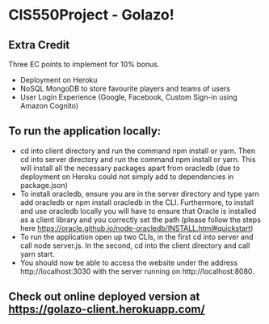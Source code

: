 # CIS550Project - Golazo!

## Extra Credit

Three EC points to implement for 10% bonus. 

* Deployment on Heroku
* NoSQL MongoDB to store favourite players and teams of users
* User Login Experience (Google, Facebook, Custom Sign-in using Amazon Cognito)

## To run the application locally:

* cd into client directory and run the command npm install or yarn. Then cd into server directory and run the command npm install or yarn. This will install all the necessary packages apart from oracledb (due to deployment on Heroku could not simply add to dependencies in package.json)
* To install oracledb, ensure you are in the server directory and type yarn add oracledb or npm install oracledb in the CLI. Furthermore, to install and use oracledb locally you will have to ensure that Oracle is installed as a client library and you correctly set the path (please follow the steps here https://oracle.github.io/node-oracledb/INSTALL.html#quickstart)
* To run the application open up two CLIs, in the first cd into server and call node server.js. In the second, cd into the client directory and call yarn start.
* You should now be able to access the website under the address http://localhost:3030 with the server running on http://localhost:8080. 

## Check out online deployed version at https://golazo-client.herokuapp.com/